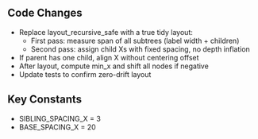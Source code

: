 ## Code Changes

- Replace layout_recursive_safe with a true tidy layout:
  - First pass: measure span of all subtrees (label width + children)
  - Second pass: assign child Xs with fixed spacing, no depth inflation
- If parent has one child, align X without centering offset
- After layout, compute min_x and shift all nodes if negative
- Update tests to confirm zero-drift layout

## Key Constants
- SIBLING_SPACING_X = 3
- BASE_SPACING_X = 20
